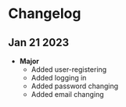# Changelog

## Jan 21 2023

- **Major**
  - Added user-registering
  - Added logging in
  - Added password changing
  - Added email changing
